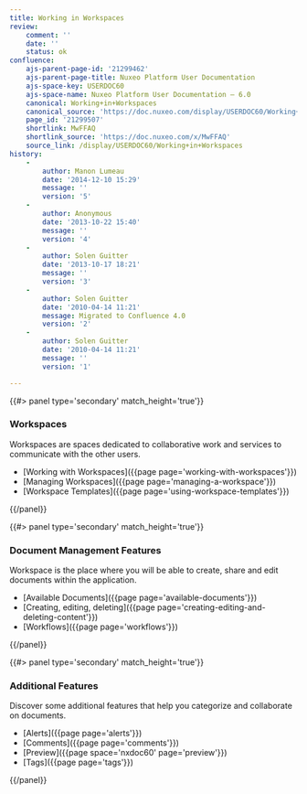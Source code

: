 ```yaml
---
title: Working in Workspaces
review:
    comment: ''
    date: ''
    status: ok
confluence:
    ajs-parent-page-id: '21299462'
    ajs-parent-page-title: Nuxeo Platform User Documentation
    ajs-space-key: USERDOC60
    ajs-space-name: Nuxeo Platform User Documentation — 6.0
    canonical: Working+in+Workspaces
    canonical_source: 'https://doc.nuxeo.com/display/USERDOC60/Working+in+Workspaces'
    page_id: '21299507'
    shortlink: MwFFAQ
    shortlink_source: 'https://doc.nuxeo.com/x/MwFFAQ'
    source_link: /display/USERDOC60/Working+in+Workspaces
history:
    - 
        author: Manon Lumeau
        date: '2014-12-10 15:29'
        message: ''
        version: '5'
    - 
        author: Anonymous
        date: '2013-10-22 15:40'
        message: ''
        version: '4'
    - 
        author: Solen Guitter
        date: '2013-10-17 18:21'
        message: ''
        version: '3'
    - 
        author: Solen Guitter
        date: '2010-04-14 11:21'
        message: Migrated to Confluence 4.0
        version: '2'
    - 
        author: Solen Guitter
        date: '2010-04-14 11:21'
        message: ''
        version: '1'

---
```

<div class="row" data-equalizer data-equalize-on="medium"><div class="column medium-6">{{#> panel type='secondary' match_height='true'}}

### Workspaces

Workspaces are spaces dedicated to collaborative work and services to communicate with the other users.

*   [Working with Workspaces]({{page page='working-with-workspaces'}})
*   [Managing Workspaces]({{page page='managing-a-workspace'}})
*   [Workspace Templates]({{page page='using-workspace-templates'}})

{{/panel}}</div><div class="column medium-6">{{#> panel type='secondary' match_height='true'}}

### Document Management Features

Workspace is the place where you will be able to create, share and edit documents within the application.

*   [Available Documents]({{page page='available-documents'}})
*   [Creating, editing, deleting]({{page page='creating-editing-and-deleting-content'}})
*   [Workflows]({{page page='workflows'}})

{{/panel}}</div></div><div class="row" data-equalizer data-equalize-on="medium"><div class="column medium-6">{{#> panel type='secondary' match_height='true'}}

### Additional Features

Discover some additional features that help you categorize and collaborate on documents.

*   [Alerts]({{page page='alerts'}})
*   [Comments]({{page page='comments'}})
*   [Preview]({{page space='nxdoc60' page='preview'}})
*   [Tags]({{page page='tags'}})

{{/panel}}</div><div class="column medium-6">

&nbsp;

</div></div>